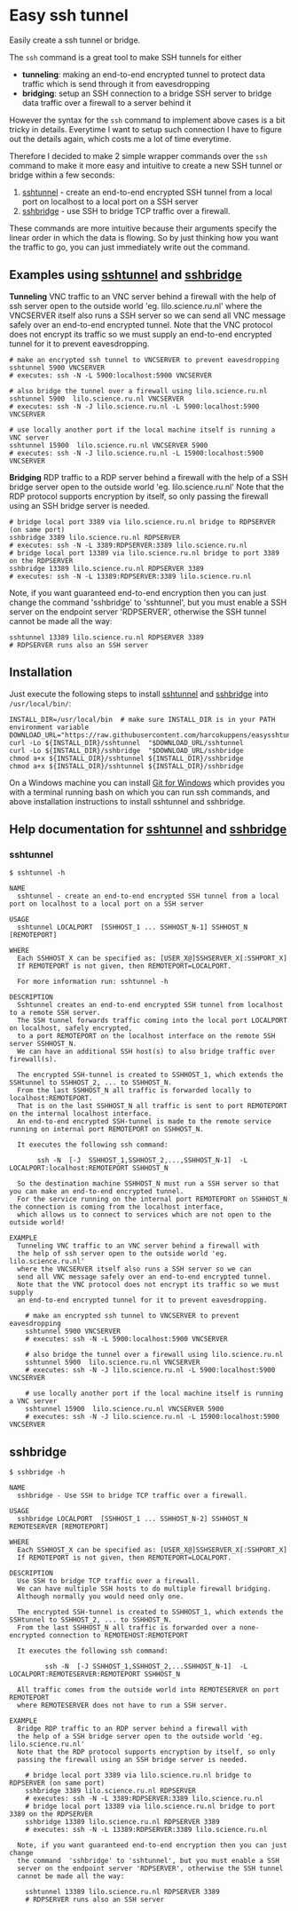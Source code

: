 # Easy ssh tunnel

Easily create a ssh tunnel or bridge.

The `ssh` command is a great tool to make SSH tunnels for either

- **tunneling**: making an end-to-end encrypted tunnel to protect data traffic which is send through
  it from eavesdropping
- **bridging**: setup an SSH connection to a bridge SSH server to bridge data traffic over a
  firewall to a server behind it

However the syntax for the `ssh` command to implement above cases is a bit tricky in details.
Everytime I want to setup such connection I have to figure out the details again, which costs me a
lot of time everytime.

Therefore I decided to make 2 simple wrapper commands over the `ssh` command to make it more easy
and intuitive to create a new SSH tunnel or bridge within a few seconds:

1. [sshtunnel](#sshtunnel) - create an end-to-end encrypted SSH tunnel from a local port on
   localhost to a local port on a SSH server
2. [sshbridge](#sshbridge) - use SSH to bridge TCP traffic over a firewall.

These commands are more intuitive because their arguments specify the linear order 
in which the data is flowing. So by just thinking how you want the traffic to go,
you can just immediately write out the command.

## Examples using  [sshtunnel](#sshtunnel) and [sshbridge](#sshbridge)

**Tunneling** VNC traffic to an VNC server behind a firewall with
the help of ssh server open to the outside world 'eg. lilo.science.ru.nl'
where the VNCSERVER itself also runs a SSH server so we can
send all VNC message safely over an end-to-end encrypted tunnel.
Note that the VNC protocol does not encrypt its traffic so we must supply
an end-to-end encrypted tunnel for it to prevent eavesdropping.

    # make an encrypted ssh tunnel to VNCSERVER to prevent eavesdropping
    sshtunnel 5900 VNCSERVER
    # executes: ssh -N -L 5900:localhost:5900 VNCSERVER

    # also bridge the tunnel over a firewall using lilo.science.ru.nl
    sshtunnel 5900  lilo.science.ru.nl VNCSERVER
    # executes: ssh -N -J lilo.science.ru.nl -L 5900:localhost:5900 VNCSERVER

    # use locally another port if the local machine itself is running a VNC server
    sshtunnel 15900  lilo.science.ru.nl VNCSERVER 5900
    # executes: ssh -N -J lilo.science.ru.nl -L 15900:localhost:5900 VNCSERVER

**Bridging** RDP traffic to a RDP server behind a firewall with
the help of a SSH bridge server open to the outside world 'eg. lilo.science.ru.nl'
Note that the RDP protocol supports encryption by itself, so only
passing the firewall using an SSH bridge server is needed.

    # bridge local port 3389 via lilo.science.ru.nl bridge to RDPSERVER (on same port)
    sshbridge 3389 lilo.science.ru.nl RDPSERVER
    # executes: ssh -N -L 3389:RDPSERVER:3389 lilo.science.ru.nl
    # bridge local port 13389 via lilo.science.ru.nl bridge to port 3389 on the RDPSERVER
    sshbridge 13389 lilo.science.ru.nl RDPSERVER 3389
    # executes: ssh -N -L 13389:RDPSERVER:3389 lilo.science.ru.nl

Note, if you want guaranteed end-to-end encryption then you can just change
the command  'sshbridge' to 'sshtunnel', but you must enable a SSH
server on the endpoint server 'RDPSERVER', otherwise the SSH tunnel
cannot be made all the way:

    sshtunnel 13389 lilo.science.ru.nl RDPSERVER 3389
    # RDPSERVER runs also an SSH server


## Installation

Just execute the following steps to install [sshtunnel](#sshtunnel) and [sshbridge](#sshbridge) into
`/usr/local/bin/`:

    INSTALL_DIR=/usr/local/bin  # make sure INSTALL_DIR is in your PATH environment variable
    DOWNLOAD_URL="https://raw.githubusercontent.com/harcokuppens/easysshtunnel/main/bin/"
    curl -Lo ${INSTALL_DIR}/sshtunnel  "$DOWNLOAD_URL/sshtunnel
    curl -Lo ${INSTALL_DIR}/sshbridge  "$DOWNLOAD_URL/sshbridge
    chmod a+x ${INSTALL_DIR}/sshtunnel ${INSTALL_DIR}/sshbridge
    chmod a+x ${INSTALL_DIR}/sshtunnel ${INSTALL_DIR}/sshbridge

On a Windows machine you can install [Git for Windows](https://gitforwindows.org) which provides you with a terminal running bash on which you can run ssh commands,
and above installation instructions to install sshtunnel and sshbridge.

## Help documentation for [sshtunnel](#sshtunnel) and [sshbridge](#sshbridge)  

### sshtunnel

    $ sshtunnel -h

    NAME
      sshtunnel - create an end-to-end encrypted SSH tunnel from a local port on localhost to a local port on a SSH server

    USAGE
      sshtunnel LOCALPORT  [SSHHOST_1 ... SSHHOST_N-1] SSHHOST_N [REMOTEPORT]

    WHERE
      Each SSHHOST_X can be specified as: [USER_X@]SSHSERVER_X[:SSHPORT_X]
      If REMOTEPORT is not given, then REMOTEPORT=LOCALPORT.

      For more information run: sshtunnel -h

    DESCRIPTION
      Sshtunnel creates an end-to-end encrypted SSH tunnel from localhost to a remote SSH server.
      The SSH tunnel forwards traffic coming into the local port LOCALPORT on localhost, safely encrypted,
      to a port REMOTEPORT on the localhost interface on the remote SSH server SSHHOST_N.
      We can have an additional SSH host(s) to also bridge traffic over firewall(s).

      The encrypted SSH-tunnel is created to SSHHOST_1, which extends the SSHtunnel to SSHHOST_2, ... to SSHHOST_N.
      From the last SSHHOST_N all traffic is forwarded locally to localhost:REMOTEPORT.
      That is on the last SSHHOST_N all traffic is sent to port REMOTEPORT on the internal localhost interface.
      An end-to-end encrypted SSH-tunnel is made to the remote service running on internal port REMOTEPORT on SSHHOST_N.

      It executes the following ssh command:

           ssh -N  [-J  SSHHOST_1,SSHHOST_2,...,SSHHOST_N-1]  -L LOCALPORT:localhost:REMOTEPORT SSHHOST_N

      So the destination machine SSHHOST_N must run a SSH server so that you can make an end-to-end encrypted tunnel.
      For the service running on the internal port REMOTEPORT on SSHHOST_N the connection is coming from the localhost interface,
      which allows us to connect to services which are not open to the outside world!

    EXAMPLE
      Tunneling VNC traffic to an VNC server behind a firewall with
      the help of ssh server open to the outside world 'eg. lilo.science.ru.nl'
      where the VNCSERVER itself also runs a SSH server so we can
      send all VNC message safely over an end-to-end encrypted tunnel.
      Note that the VNC protocol does not encrypt its traffic so we must supply
      an end-to-end encrypted tunnel for it to prevent eavesdropping.

        # make an encrypted ssh tunnel to VNCSERVER to prevent eavesdropping
        sshtunnel 5900 VNCSERVER
        # executes: ssh -N -L 5900:localhost:5900 VNCSERVER

        # also bridge the tunnel over a firewall using lilo.science.ru.nl
        sshtunnel 5900  lilo.science.ru.nl VNCSERVER
        # executes: ssh -N -J lilo.science.ru.nl -L 5900:localhost:5900 VNCSERVER

        # use locally another port if the local machine itself is running a VNC server
        sshtunnel 15900  lilo.science.ru.nl VNCSERVER 5900
        # executes: ssh -N -J lilo.science.ru.nl -L 15900:localhost:5900 VNCSERVER

## sshbridge

    $ sshbridge -h

    NAME
      sshbridge - Use SSH to bridge TCP traffic over a firewall.

    USAGE
      sshbridge LOCALPORT  [SSHHOST_1 ... SSHHOST_N-2] SSHHOST_N REMOTESERVER [REMOTEPORT]

    WHERE
      Each SSHHOST_X can be specified as: [USER_X@]SSHSERVER_X[:SSHPORT_X]
      If REMOTEPORT is not given, then REMOTEPORT=LOCALPORT.

    DESCRIPTION
      Use SSH to bridge TCP traffic over a firewall.
      We can have multiple SSH hosts to do multiple firewall bridging.
      Although normally you would need only one.

      The encrypted SSH-tunnel is created to SSHHOST_1, which extends the SSHtunnel to SSHHOST_2, ... to SSHHOST_N.
      From the last SSHHOST_N all traffic is forwarded over a none-encrypted connection to REMOTEHOST:REMOTEPORT

      It executes the following ssh command:

             ssh -N  [-J SSHHOST_1,SSHHOST_2,...SSHHOST_N-1]  -L LOCALPORT:REMOTESERVER:REMOTEPORT SSHHOST_N

      All traffic comes from the outside world into REMOTESERVER on port REMOTEPORT
      where REMOTESERVER does not have to run a SSH server.

    EXAMPLE
      Bridge RDP traffic to an RDP server behind a firewall with
      the help of a SSH bridge server open to the outside world 'eg. lilo.science.ru.nl'
      Note that the RDP protocol supports encryption by itself, so only
      passing the firewall using an SSH bridge server is needed.

        # bridge local port 3389 via lilo.science.ru.nl bridge to RDPSERVER (on same port)
        sshbridge 3389 lilo.science.ru.nl RDPSERVER
        # executes: ssh -N -L 3389:RDPSERVER:3389 lilo.science.ru.nl
        # bridge local port 13389 via lilo.science.ru.nl bridge to port 3389 on the RDPSERVER
        sshbridge 13389 lilo.science.ru.nl RDPSERVER 3389
        # executes: ssh -N -L 13389:RDPSERVER:3389 lilo.science.ru.nl

      Note, if you want guaranteed end-to-end encryption then you can just change
      the command  'sshbridge' to 'sshtunnel', but you must enable a SSH
      server on the endpoint server 'RDPSERVER', otherwise the SSH tunnel
      cannot be made all the way:

        sshtunnel 13389 lilo.science.ru.nl RDPSERVER 3389
        # RDPSERVER runs also an SSH server
